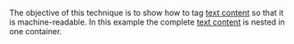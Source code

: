 The objective of this technique is to show how to tag [text content](https://www.pdfa.org/glossary-of-accessibility-terminology-in-pdf/#text-content) so that it is machine-readable. In this example the complete [text content](https://www.pdfa.org/glossary-of-accessibility-terminology-in-pdf/#text-content) is nested in one container.
